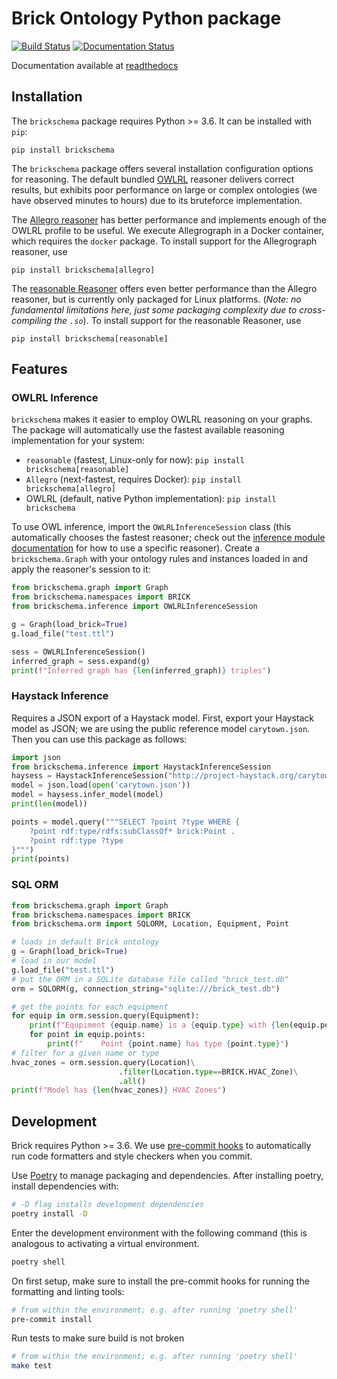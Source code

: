 # Brick Ontology Python package

[![Build Status](https://travis-ci.org/BrickSchema/py-brickschema.svg?branch=master)](https://travis-ci.org/BrickSchema/py-brickschema)
[![Documentation Status](https://readthedocs.org/projects/brickschema/badge/?version=latest)](https://brickschema.readthedocs.io/en/latest/?badge=latest)

Documentation available at [readthedocs](https://brickschema.readthedocs.io/en/latest/)

## Installation

The `brickschema` package requires Python >= 3.6. It can be installed with `pip`:

```
pip install brickschema
```

The `brickschema` package offers several installation configuration options for reasoning.
The default bundled [OWLRL](https://pypi.org/project/owlrl/) reasoner delivers correct results, but exhibits poor performance on large or complex ontologies (we have observed minutes to hours) due to its bruteforce implementation.

The [Allegro reasoner](https://franz.com/agraph/support/documentation/current/materializer.html) has better performance and implements enough of the OWLRL profile to be useful. We execute Allegrograph in a Docker container, which requires the `docker` package. To install support for the Allegrograph reasoner, use

```
pip install brickschema[allegro]
```

The [reasonable Reasoner](https://github.com/gtfierro/reasonable) offers even better performance than the Allegro reasoner, but is currently only packaged for Linux platforms. (_Note: no fundamental limitations here, just some packaging complexity due to cross-compiling the `.so`_). To install support for the reasonable Reasoner, use

```
pip install brickschema[reasonable]
```

## Features

### OWLRL Inference

`brickschema` makes it easier to employ OWLRL reasoning on your graphs. The package will automatically use the fastest available reasoning implementation for your system:

- `reasonable` (fastest, Linux-only for now): `pip install brickschema[reasonable]`
- `Allegro` (next-fastest, requires Docker): `pip install brickschema[allegro]`
- OWLRL (default, native Python implementation): `pip install brickschema`

To use OWL inference, import the `OWLRLInferenceSession` class (this automatically chooses the fastest reasoner; check out the [inference module documentation](https://brickschema.readthedocs.io/en/latest/source/brickschema.html#module-brickschema.inference) for how to use a specific reasoner). Create a `brickschema.Graph` with your ontology rules and instances loaded in and apply the reasoner's session to it:

```python
from brickschema.graph import Graph
from brickschema.namespaces import BRICK
from brickschema.inference import OWLRLInferenceSession

g = Graph(load_brick=True)
g.load_file("test.ttl")

sess = OWLRLInferenceSession()
inferred_graph = sess.expand(g)
print(f"Inferred graph has {len(inferred_graph)} triples")
```


### Haystack Inference

Requires a JSON export of a Haystack model.
First, export your Haystack model as JSON; we are using the public reference model `carytown.json`.
Then you can use this package as follows:

```python
import json
from brickschema.inference import HaystackInferenceSession
haysess = HaystackInferenceSession("http://project-haystack.org/carytown#")
model = json.load(open('carytown.json'))
model = haysess.infer_model(model)
print(len(model))

points = model.query("""SELECT ?point ?type WHERE {
    ?point rdf:type/rdfs:subClassOf* brick:Point .
    ?point rdf:type ?type
}""")
print(points)
```

### SQL ORM

```python
from brickschema.graph import Graph
from brickschema.namespaces import BRICK
from brickschema.orm import SQLORM, Location, Equipment, Point

# loads in default Brick ontology
g = Graph(load_brick=True)
# load in our model
g.load_file("test.ttl")
# put the ORM in a SQLite database file called "brick_test.db"
orm = SQLORM(g, connection_string="sqlite:///brick_test.db")

# get the points for each equipment
for equip in orm.session.query(Equipment):
    print(f"Equpiment {equip.name} is a {equip.type} with {len(equip.points)} points")
    for point in equip.points:
        print(f"    Point {point.name} has type {point.type}")
# filter for a given name or type
hvac_zones = orm.session.query(Location)\
                        .filter(Location.type==BRICK.HVAC_Zone)\
                        .all()
print(f"Model has {len(hvac_zones)} HVAC Zones")
```

## Development

Brick requires Python >= 3.6. We use [pre-commit hooks](https://pre-commit.com/) to automatically run code formatters and style checkers when you commit.

Use [Poetry](https://python-poetry.org/docs/) to manage packaging and dependencies. After installing poetry, install dependencies with:

```bash
# -D flag installs development dependencies
poetry install -D
```

Enter the development environment with the following command (this is analogous to activating a virtual environment.

```bash
poetry shell
```

On first setup, make sure to install the pre-commit hooks for running the formatting and linting tools:

```bash
# from within the environment; e.g. after running 'poetry shell'
pre-commit install
```

Run tests to make sure build is not broken

```bash
# from within the environment; e.g. after running 'poetry shell'
make test
```

